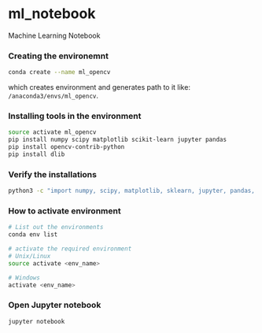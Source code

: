 # ml_notebook
Machine Learning Notebook

### Creating the environemnt

```sh
conda create --name ml_opencv
```
which creates environment and generates path to it like: `/anaconda3/envs/ml_opencv`.


### Installing tools in the environment

 ```sh
source activate ml_opencv
pip install numpy scipy matplotlib scikit-learn jupyter pandas
pip install opencv-contrib-python
pip install dlib
 ```

### Verify the installations

```sh
python3 -c "import numpy, scipy, matplotlib, sklearn, jupyter, pandas, cv2, dlib"
```

### How to activate environment

```sh
# List out the environments
conda env list

# activate the required environment
# Unix/Linux
source activate <env_name>

# Windows
activate <env_name>
```

### Open Jupyter notebook

```sh
jupyter notebook
```



